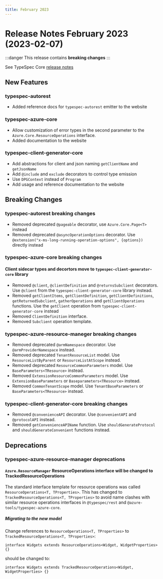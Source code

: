 ```yaml
---
title: February 2023
---
```


# Release Notes February 2023 (2023-02-07)

:::danger
This release contains **breaking changes**
:::

See TypeSpec Core [release notes](https://microsoft.github.io/typespec/release-notes/release-2023-02-07)

## New Features

### typespec-autorest

- Added reference docs for `typespec-autorest` emitter to the website

### typespec-azure-core

- Allow customization of error types in the second parameter to the `Azure.Core.ResourceOperations` interface.
- Added documentation to the website

### typespec-client-generator-core

- Add abstractions for client and json naming `getClientName` and `getJsonName`
- Add `@include` and `exclude` decorators to control type emission
- Use `DPGContext` instead of `Program`
- Add usage and reference documentation to the website

## Breaking Changes

### typespec-autorest breaking changes

- Removed deprecated `@pageable` decorator, use `Azure.Core.Page<T>` instead
- Removed deprecated `@asyncOperationOptions` decorator. Use `@extension("x-ms-long-running-operation-options", {options})` directly instead

### typespec-azure-core breaking changes

#### Client sidecar types and decortors move to `typespec-client-generator-core` library

- Removed `@client`, `@clientDefinition` and `@returnsSubclient` decorators. Use `@client` from the `typespec-client-generator-core` library instead.
- Removed `getClientItems`, `getClientDefinition`, `getClientDefinitions`, `getReturnedSubclient`, `gatherOperations` and `getClientOperations` functions. Use the `getClient` operation from `typespec-client-generator-core` instead
- Removed `ClientDefinition` interface.
- Removed `Subclient` operation template.

### typespec-azure-resource-maneger breaking changes

- Removed deprecated `@armNamespace` decorator. Use `@armProviderNamespace` instead.
- Removed deprecated `TenantResourceList` model. Use `ResourceListByParent` or `ResourceListAtScope` instead.
- Removed deprecated `ResourceCommonParameters` model. Use `BaseParameters<TResource>` instead.
- Removed `ExtensionResourceCommonParameters` model. Use `ExtensionBaseParameters` or `Baseparameters<TResource>` instead.
- Removed `CommonTenantScope` model. Use `TenantBaseParameters` or `BaseParameters<TResource>` instead.

### typespec-client-generator-core breaking changes

- Removed `@convenienceAPI` decorator. Use `@convenientAPI` and `@protocolAPI` instead.
- Removed `getConvenienceAPIName` function. Use `shouldGenerateProtocol` and `shouldGenerateConvenient` functions instead.

## Deprecations

### typespec-azure-resource-manager deprecations

#### `Azure.ResourceManager` ResourceOperations interface will be changed to TrackedResourceOperations

The standard interface template for resource operations was called `ResourceOperations<T, TProperties>`. This has changed to
`TrackedResourceOperations<T, TProperties>` to avoid name clashes with similar resource operations interfaces in `@typespec/rest` and `@azure-tools/typespec-azure-core`.

##### Migrating to the new model

Change references to `ResourceOperations<T, TProperties>` to `TrackedResourceOperations<T, TProperties>`:

```typespec
interface Widgets extends ResourceOperations<Widget, WidgetProperties> {}
```

should be changed to:

```typespec
interface Widgets extends TrackedResourceOperations<Widget, WidgetProperties> {}
```
